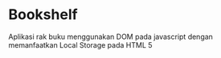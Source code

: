 # Bookshelf
Aplikasi rak buku menggunakan DOM pada javascript dengan memanfaatkan Local Storage pada HTML 5
